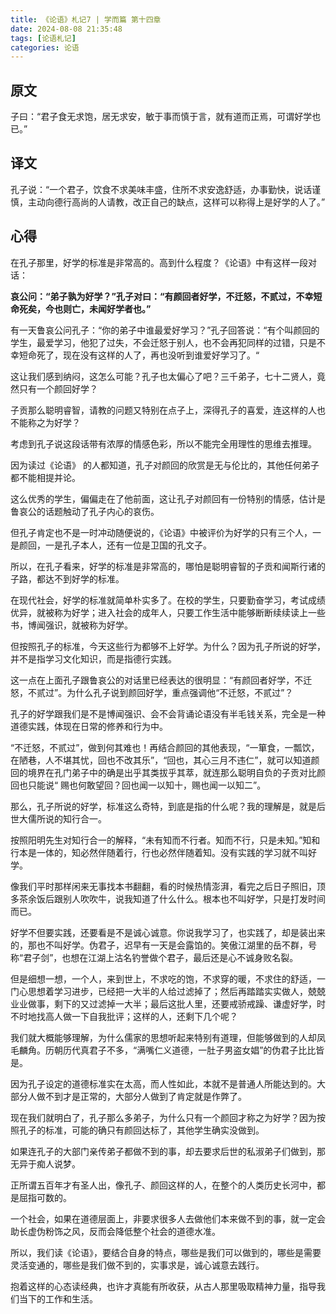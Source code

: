 ```yaml
---
title: 《论语》札记7 | 学而篇 第十四章
date: 2024-08-08 21:35:48
tags: [论语札记]
categories: 论语
---
```

## 原文

子曰：“君子食无求饱，居无求安，敏于事而慎于言，就有道而正焉，可谓好学也已。”

## 译文

孔子说：“一个君子，饮食不求美味丰盛，住所不求安逸舒适，办事勤快，说话谨慎，主动向德行高尚的人请教，改正自己的缺点，这样可以称得上是好学的人了。”

## 心得

在孔子那里，好学的标准是非常高的。高到什么程度？《论语》中有这样一段对话：

**哀公问：“弟子孰为好学？”孔子对曰：“有颜回者好学，不迁怒，不贰过，不幸短命死矣，今也则亡，未闻好学者也。”**

有一天鲁哀公问孔子：“你的弟子中谁最爱好学习？”孔子回答说：“有个叫颜回的学生，最爱学习，他犯了过失，不会迁怒于别人，也不会再犯同样的过错，只是不幸短命死了，现在没有这样的人了，再也没听到谁爱好学习了。“

这让我们感到纳闷，这怎么可能？孔子也太偏心了吧？三千弟子，七十二贤人，竟然只有一个颜回好学？

子贡那么聪明睿智，请教的问题又特别在点子上，深得孔子的喜爱，连这样的人也不能称之为好学？

考虑到孔子说这段话带有浓厚的情感色彩，所以不能完全用理性的思维去推理。

因为读过《论语》 的人都知道，孔子对颜回的欣赏是无与伦比的，其他任何弟子都不能相提并论。

这么优秀的学生，偏偏走在了他前面，这让孔子对颜回有一份特别的情感，估计是鲁哀公的话题触动了孔子内心的哀伤。

但孔子肯定也不是一时冲动随便说的，《论语》中被评价为好学的只有三个人，一是颜回，一是孔子本人，还有一位是卫国的孔文子。

所以，在孔子看来，好学的标准是非常高的，哪怕是聪明睿智的子贡和闻斯行诸的子路，都达不到好学的标准。

在现代社会，好学的标准就简单朴实多了。在校的学生，只要勤奋学习，考试成绩优异，就被称为好学；进入社会的成年人，只要工作生活中能够断断续续读上一些书，博闻强识，就被称为好学。

但按照孔子的标准，今天这些行为都够不上好学。为什么？因为孔子所说的好学，并不是指学习文化知识，而是指德行实践。

这一点在上面孔子跟鲁哀公的对话里已经表达的很明显：“有颜回者好学，不迁怒，不贰过”。为什么孔子说到颜回好学，重点强调他“不迁怒，不贰过”？

孔子的好学跟我们是不是博闻强识、会不会背诵论语没有半毛钱关系，完全是一种道德实践，体现在日常的修养和行为中。

“不迁怒，不贰过”，做到何其难也！再结合颜回的其他表现，“一箪食，一瓢饮，在陋巷，人不堪其忧，回也不改其乐”，“回也，其心三月不违仁”，就可以知道颜回的境界在孔门弟子中的确是出乎其类拔乎其萃，就连那么聪明自负的子贡对比颜回也只能说“ 赐也何敢望回？回也闻一以知十，赐也闻一以知二”。

那么，孔子所说的好学，标准这么奇特，到底是指的什么呢？我的理解是，就是后世大儒所说的知行合一。

按照阳明先生对知行合一的解释，“未有知而不行者。知而不行，只是未知。”知和行本是一体的，知必然伴随着行，行也必然伴随着知。没有实践的学习就不叫好学。

像我们平时那样闲来无事找本书翻翻，看的时候热情澎湃，看完之后日子照旧，顶多茶余饭后跟别人吹吹牛，说我知道了什么什么。根本也不叫好学，只是打发时间而已。

好学不但要实践，还要看是不是诚心诚意。你说我学习了，也实践了，却是装出来的，那也不叫好学。伪君子，迟早有一天是会露馅的。笑傲江湖里的岳不群，号称“君子剑”，也想在江湖上沽名钓誉做个君子，最后还是心不诚身败名裂。

但是细想一想，一个人，来到世上，不求吃的饱，不求穿的暖，不求住的舒适，一门心思想着学习进步，已经把一大半的人给过滤掉了；然后再踏踏实实做人，兢兢业业做事，剩下的又过滤掉一大半；最后这批人里，还要戒骄戒躁、谦虚好学，时不时地找高人做一下自我批评；这样的人，还剩下几个呢？

我们就大概能够理解，为什么儒家的思想听起来特别有道理，但能够做到的人却凤毛麟角。历朝历代真君子不多，“满嘴仁义道德，一肚子男盗女娼”的伪君子比比皆是。

因为孔子设定的道德标准实在太高，而人性如此，本就不是普通人所能达到的。大部分人做不到才是正常的，大部分人做到了肯定就是作弊了。

现在我们就明白了，孔子那么多弟子，为什么只有一个颜回才称之为好学？因为按照孔子的标准，可能的确只有颜回达标了，其他学生确实没做到。

如果连孔子的大部门亲传弟子都做不到的事，却去要求后世的私淑弟子们做到，那无异于痴人说梦。

正所谓五百年才有圣人出，像孔子、颜回这样的人，在整个的人类历史长河中，都是屈指可数的。

一个社会，如果在道德层面上，非要求很多人去做他们本来做不到的事，就一定会助长虚伪粉饰之风，反而会降低整个社会的道德水准。

所以，我们读《论语》，要结合自身的特点，哪些是我们可以做到的，哪些是需要灵活变通的，哪些是我们做不到的，实事求是，诚心诚意去践行。

抱着这样的心态读经典，也许才真能有所收获，从古人那里吸取精神力量，指导我们当下的工作和生活。
